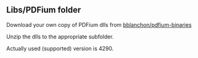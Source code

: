 ## Libs/PDFium folder

Download your own copy of PDFium dlls from [bblanchon/pdfium-binaries](https://github.com/bblanchon/pdfium-binaries/releases)

Unzip the dlls to the appropriate subfolder.

Actually used (supported) version is 4290.
